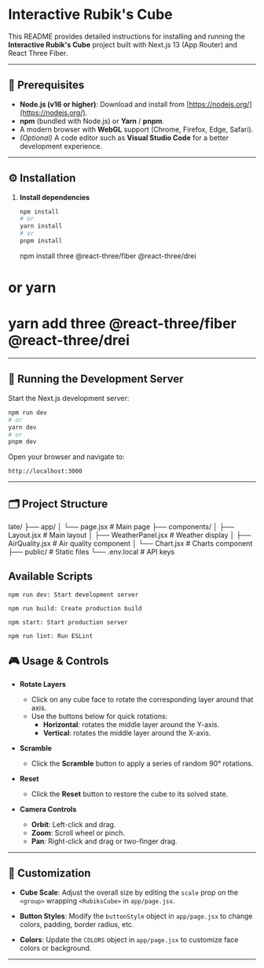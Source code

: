 # Interactive Rubik's Cube

This README provides detailed instructions for installing and running the **Interactive Rubik's Cube** project built with Next.js 13 (App Router) and React Three Fiber.

---

## 🔧 Prerequisites

- **Node.js (v16 or higher)**: Download and install from [https://nodejs.org/](https://nodejs.org/).
- **npm** (bundled with Node.js) or **Yarn** / **pnpm**.
- A modern browser with **WebGL** support (Chrome, Firefox, Edge, Safari).
- *(Optional)* A code editor such as **Visual Studio Code** for a better development experience.

---

## ⚙️ Installation

1. **Install dependencies**
   ```bash
   npm install
   # or
   yarn install
   # or
   pnpm install
   ```
   npm install three @react-three/fiber @react-three/drei
# or yarn
# yarn add three @react-three/fiber @react-three/drei


---

## 🚀 Running the Development Server

Start the Next.js development server:
```bash
npm run dev
# or
yarn dev
# or
pnpm dev
```

Open your browser and navigate to:
```
http://localhost:3000
```

---

## 🗂️ Project Structure

late/
├── app/
│   └── page.jsx         # Main page
├── components/
│   ├── Layout.jsx       # Main layout
│   ├── WeatherPanel.jsx # Weather display
│   ├── AirQuality.jsx   # Air quality component
│   └── Chart.jsx        # Charts component
├── public/              # Static files
└── .env.local           # API keys



## Available Scripts

    npm run dev: Start development server

    npm run build: Create production build

    npm start: Start production server

    npm run lint: Run ESLint 


## 🎮 Usage & Controls

- **Rotate Layers**
  - Click on any cube face to rotate the corresponding layer around that axis.
  - Use the buttons below for quick rotations:
    - **Horizontal**: rotates the middle layer around the Y-axis.
    - **Vertical**: rotates the middle layer around the X-axis.

- **Scramble**
  - Click the **Scramble** button to apply a series of random 90° rotations.

- **Reset**
  - Click the **Reset** button to restore the cube to its solved state.

- **Camera Controls**
  - **Orbit**: Left-click and drag.
  - **Zoom**: Scroll wheel or pinch.
  - **Pan**: Right-click and drag or two-finger drag.

---

## 🎨 Customization

- **Cube Scale**: Adjust the overall size by editing the `scale` prop on the `<group>` wrapping `<RubiksCube>` in `app/page.jsx`.

- **Button Styles**: Modify the `buttonStyle` object in `app/page.jsx` to change colors, padding, border radius, etc.

- **Colors**: Update the `COLORS` object in `app/page.jsx` to customize face colors or background.

---




